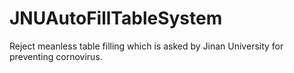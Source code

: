 # JNUAutoFillTableSystem
Reject meanless table filling which is asked by Jinan University for preventing cornovirus.
